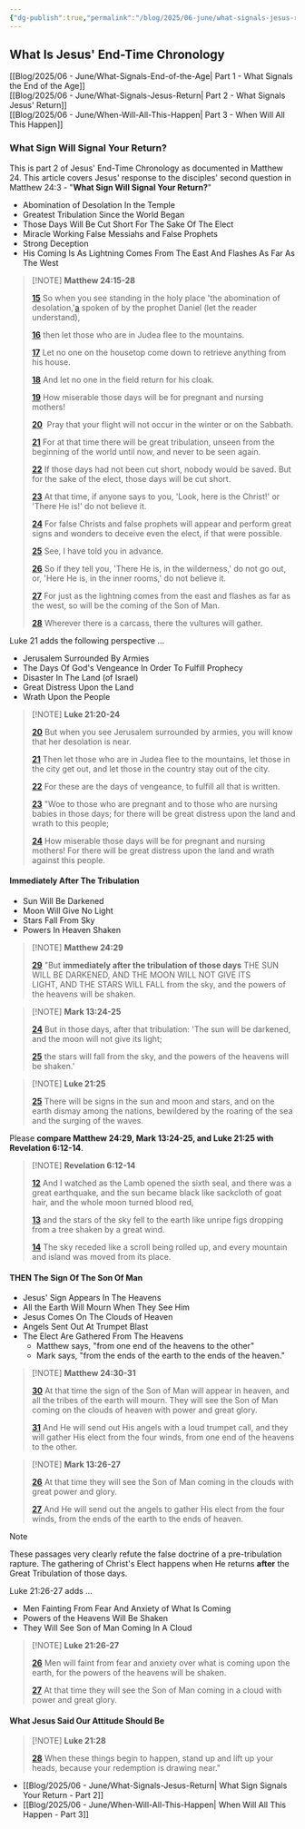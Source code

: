 ```yaml
---
{"dg-publish":true,"permalink":"/blog/2025/06-june/what-signals-jesus-return/","tags":["Events/Jesus-Return","Blog/2025/06/What-Signals-Jesus-Return"],"created":"2025-05-31T09:02:12.964-04:00","updated":"2025-06-09T15:43:56.695-04:00"}
---
```


## What Is Jesus' End-Time Chronology

[[Blog/2025/06 - June/What-Signals-End-of-the-Age\| Part 1 - What Signals the End of the Age]]  
[[Blog/2025/06 - June/What-Signals-Jesus-Return\| Part 2 - What Signals Jesus' Return]]  
[[Blog/2025/06 - June/When-Will-All-This-Happen\| Part 3 - When Will All This Happen]]

### What Sign Will Signal Your Return?

This is part 2 of Jesus' End-Time Chronology as documented in Matthew 24. This article covers Jesus' response to the disciples' second question in Matthew 24:3 - "**What Sign Will Signal Your Return?**"

- Abomination of Desolation In the Temple
- Greatest Tribulation Since the World Began
- Those Days Will Be Cut Short For The Sake Of The Elect
- Miracle Working False Messiahs and False Prophets
- Strong Deception
- His Coming Is As Lightning Comes From The East And Flashes As Far As The West

> [!NOTE] **Matthew 24:15-28**
>
> [**15**](https://biblehub.com/matthew/24-15.htm) So when you see standing in the holy place 'the abomination of desolation,'[a](https://biblehub.com/bsb/matthew/24.htm#fn) spoken of by the prophet Daniel (let the reader understand),
>
> [**16**](https://biblehub.com/matthew/24-16.htm) then let those who are in Judea flee to the mountains.
>
> [**17**](https://biblehub.com/matthew/24-17.htm) Let no one on the housetop come down to retrieve anything from his house.
>
> [**18**](https://biblehub.com/matthew/24-18.htm) And let no one in the field return for his cloak.
>
> [**19**](https://biblehub.com/matthew/24-19.htm) How miserable those days will be for pregnant and nursing mothers!
>
> [**20**](https://biblehub.com/matthew/24-20.htm)  Pray that your flight will not occur in the winter or on the Sabbath.
>
> [**21**](https://biblehub.com/matthew/24-21.htm) For at that time there will be great tribulation, unseen from the beginning of the world until now, and never to be seen again. 
>
> [**22**](https://biblehub.com/matthew/24-22.htm) If those days had not been cut short, nobody would be saved. But for the sake of the elect, those days will be cut short.
>
> [**23**](https://biblehub.com/matthew/24-23.htm) At that time, if anyone says to you, 'Look, here is the Christ!' or 'There He is!' do not believe it.
>
> [**24**](https://biblehub.com/matthew/24-24.htm) For false Christs and false prophets will appear and perform great signs and wonders to deceive even the elect, if that were possible.
>
> [**25**](https://biblehub.com/matthew/24-25.htm) See, I have told you in advance.
>
> [**26**](https://biblehub.com/matthew/24-26.htm) So if they tell you, 'There He is, in the wilderness,' do not go out, or, 'Here He is, in the inner rooms,' do not believe it.
>
> [**27**](https://biblehub.com/matthew/24-27.htm) For just as the lightning comes from the east and flashes as far as the west, so will be the coming of the Son of Man.
>
> [**28**](https://biblehub.com/matthew/24-28.htm) Wherever there is a carcass, there the vultures will gather.

Luke 21 adds the following perspective …

- Jerusalem Surrounded By Armies
- The Days Of God's Vengeance In Order To Fulfill Prophecy
- Disaster In The Land (of Israel)
- Great Distress Upon the Land
- Wrath Upon the People

> [!NOTE] **Luke 21:20-24**
>
> [**20**](https://biblehub.com/luke/21-20.htm) But when you see Jerusalem surrounded by armies, you will know that her desolation is near.
>
> [**21**](https://biblehub.com/luke/21-21.htm) Then let those who are in Judea flee to the mountains, let those in the city get out, and let those in the country stay out of the city.
>
> [**22**](https://biblehub.com/luke/21-22.htm) For these are the days of vengeance, to fulfill all that is written.
>
> [**23**](https://biblehub.com/luke/21-23.htm) "Woe to those who are pregnant and to those who are nursing babies in those days; for there will be great distress upon the land and wrath to this people; 
>
> [**24**](https://biblehub.com/luke/21-24.htm) How miserable those days will be for pregnant and nursing mothers! For there will be great distress upon the land and wrath against this people.

#### Immediately After The Tribulation

- Sun Will Be Darkened
- Moon Will Give No Light
- Stars Fall From Sky
- Powers In Heaven Shaken

> [!NOTE] **Matthew 24:29**
>
> [**29**](https://biblehub.com/matthew/24-29.htm) "But **immediately after the tribulation of those days** THE SUN WILL BE DARKENED, AND THE MOON WILL NOT GIVE ITS LIGHT, AND THE STARS WILL FALL from the sky, and the powers of the heavens will be shaken.

> [!NOTE] **Mark 13:24-25**
>
> [**24**](https://biblehub.com/mark/13-24.htm) But in those days, after that tribulation: 'The sun will be darkened, and the moon will not give its light;
>
> [**25**](https://biblehub.com/mark/13-25.htm) the stars will fall from the sky, and the powers of the heavens will be shaken.'

> [!NOTE] **Luke 21:25**
>
> [**25**](https://biblehub.com/luke/21-25.htm) There will be signs in the sun and moon and stars, and on the earth dismay among the nations, bewildered by the roaring of the sea and the surging of the waves.

Please **compare Matthew 24:29, Mark 13:24-25, and Luke 21:25 with Revelation 6:12-14**.

> [!NOTE] **Revelation 6:12-14**
>
> [**12**](https://biblehub.com/revelation/6-12.htm) And I watched as the Lamb opened the sixth seal, and there was a great earthquake, and the sun became black like sackcloth of goat hair, and the whole moon turned blood red, 
>
> [**13**](https://biblehub.com/revelation/6-13.htm) and the stars of the sky fell to the earth like unripe figs dropping from a tree shaken by a great wind. 
>
> [**14**](https://biblehub.com/revelation/6-14.htm) The sky receded like a scroll being rolled up, and every mountain and island was moved from its place.

#### **THEN** The Sign Of The Son Of Man

- Jesus' Sign Appears In The Heavens
- All the Earth Will Mourn When They See Him
- Jesus Comes On The Clouds of Heaven
- Angels Sent Out At Trumpet Blast
- The Elect Are Gathered From The Heavens
	- Matthew says, "from one end of the heavens to the other"
	- Mark says, "from the ends of the earth to the ends of the heaven."

> [!NOTE] **Matthew 24:30-31**
>
> [**30**](https://biblehub.com/matthew/24-30.htm) At that time the sign of the Son of Man will appear in heaven, and all the tribes of the earth will mourn. They will see the Son of Man coming on the clouds of heaven with power and great glory.
>
> [**31**](https://biblehub.com/matthew/24-31.htm) And He will send out His angels with a loud trumpet call, and they will gather His elect from the four winds, from one end of the heavens to the other.

> [!NOTE] **Mark 13:26-27**
>
> [**26**](https://biblehub.com/mark/13-26.htm) At that time they will see the Son of Man coming in the clouds with great power and glory. 
>
> [**27**](https://biblehub.com/mark/13-27.htm) And He will send out the angels to gather His elect from the four winds, from the ends of the earth to the ends of heaven.

> [!NOTE]  
> These passages very clearly refute the false doctrine of a pre-tribulation rapture. The gathering of Christ's Elect happens when He returns **after** the Great Tribulation of those days.  

Luke 21:26-27 adds …

- Men Fainting From Fear And Anxiety of What Is Coming
- Powers of the Heavens Will Be Shaken
- They Will See Son of Man Coming In A Cloud

> [!NOTE] **Luke 21:26-27**
>
> [**26**](https://biblehub.com/luke/21-26.htm) Men will faint from fear and anxiety over what is coming upon the earth, for the powers of the heavens will be shaken. 
>
> [**27**](https://biblehub.com/luke/21-27.htm) At that time they will see the Son of Man coming in a cloud with power and great glory.

#### What Jesus Said Our Attitude Should Be

> [!NOTE] **Luke 21:28**
>
> [**28**](https://biblehub.com/luke/21-28.htm) When these things begin to happen, stand up and lift up your heads, because your redemption is drawing near."

- [[Blog/2025/06 - June/What-Signals-Jesus-Return\| What Sign Signals Your Return - Part 2]]
- [[Blog/2025/06 - June/When-Will-All-This-Happen\| When Will All This Happen - Part 3]]
